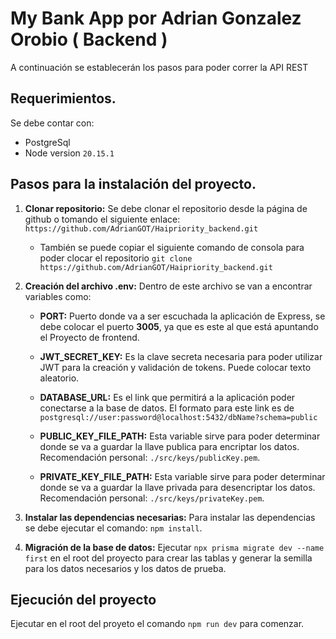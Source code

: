 # My Bank App por Adrian Gonzalez Orobio ( Backend ) 

A continuación se establecerán los pasos para poder correr la API REST

## Requerimientos.
Se debe contar con: 
* PostgreSql 
* Node version `20.15.1`

## Pasos para la instalación del proyecto.
1. **Clonar repositorio:** Se debe clonar el repositorio desde la página de github o tomando el siguiente enlace:  `https://github.com/AdrianGOT/Haipriority_backend.git` 
    *  También se puede copiar el siguiente comando de consola para poder clocar el repositorio 
  ``` git clone https://github.com/AdrianGOT/Haipriority_backend.git ```

2. **Creación del archivo .env:** Dentro de este archivo se van a encontrar variables como: 
    * **PORT:** Puerto donde va a ser escuchada la aplicación de Express, se debe colocar el puerto **3005**, ya que es este al que está apuntando el Proyecto de frontend.
    
    * **JWT_SECRET_KEY:** Es la clave secreta necesaria para poder utilizar JWT para la creación y validación de tokens. Puede colocar texto aleatorio.

    * **DATABASE_URL:** Es el link que permitirá a la aplicación poder conectarse a la base de datos. El formato para este link es de 
    `postgresql://user:password@localhost:5432/dbName?schema=public`
    * **PUBLIC_KEY_FILE_PATH:** Esta variable sirve para poder determinar donde se va a guardar la llave publica para encriptar los datos. Recomendación personal: `./src/keys/publicKey.pem`.
    * **PRIVATE_KEY_FILE_PATH:** Esta variable sirve para poder determinar donde se va a guardar la llave privada para desencriptar los datos. Recomendación personal: `./src/keys/privateKey.pem`.
   

3. **Instalar las dependencias necesarias:** Para instalar las dependencias se debe ejecutar el comando: `npm install`.

4. **Migración de la base de datos:** Ejecutar `npx prisma migrate dev --name first` en el root del proyecto para crear las tablas y generar la semilla para los datos necesarios y los datos de prueba.

## Ejecución del proyecto
Ejecutar en el root del proyeto el comando `npm run dev` para comenzar. 